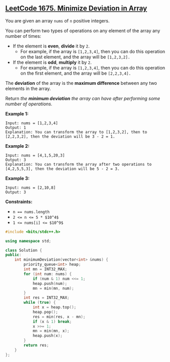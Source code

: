 ## [LeetCode **1675. Minimize Deviation in Array**](https://leetcode.cn/problems/minimize-deviation-in-array/description/)

You are given an array `nums` of `n` positive integers.

You can perform two types of operations on any element of the array any number of times:

-   If the element is **even**, **divide** it by `2`.
    -   For example, if the array is `[1,2,3,4]`, then you can do this operation on the last element, and the array will be `[1,2,3,2].`
-   If the element is **odd**, **multiply** it by `2`.
    -   For example, if the array is `[1,2,3,4]`, then you can do this operation on the first element, and the array will be `[2,2,3,4].`

The **deviation** of the array is the **maximum difference** between any two elements in the array.

Return _the **minimum deviation** the array can have after performing some number of operations._

**Example 1:**

```
Input: nums = [1,2,3,4]
Output: 1
Explanation: You can transform the array to [1,2,3,2], then to [2,2,3,2], then the deviation will be 3 - 2 = 1.
```

**Example 2:**

```
Input: nums = [4,1,5,20,3]
Output: 3
Explanation: You can transform the array after two operations to [4,2,5,5,3], then the deviation will be 5 - 2 = 3.
```

**Example 3:**

```
Input: nums = [2,10,8]
Output: 3
```

**Constraints:**

-   `n == nums.length`
-   `2 <= n <= 5 * $10^4$`
-   `1 <= nums[i] <= $10^9$`

```cpp
#include <bits/stdc++.h>

using namespace std;

class Solution {
public:
    int minimumDeviation(vector<int> &nums) {
        priority_queue<int> heap;
        int mn = INT32_MAX;
        for (int num: nums) {
            if (num & 1) num <<= 1;
            heap.push(num);
            mn = min(mn, num);
        }
        int res = INT32_MAX;
        while (true) {
            int x = heap.top();
            heap.pop();
            res = min(res, x - mn);
            if (x & 1) break;
            x >>= 1;
            mn = min(mn, x);
            heap.push(x);
        }
        return res;
    }
};
```